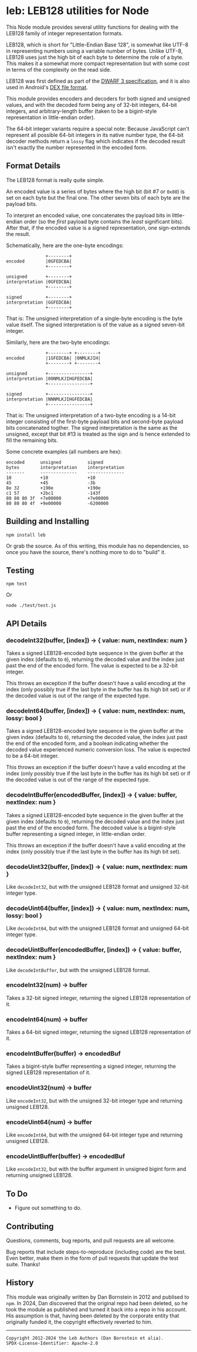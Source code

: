 leb: LEB128 utilities for Node
==============================

This Node module provides several utility functions for
dealing with the LEB128 family of integer representation formats.

LEB128, which is short for "Little-Endian Base 128", is somewhat like
UTF-8 in representing numbers using a variable number of bytes. Unlike
UTF-8, LEB128 uses just the high bit of each byte to determine the
role of a byte. This makes it a somewhat more compact representation
but with some cost in terms of the complexity on the read side.

LEB128 was first defined as part of the
[DWARF 3 specification](http://dwarfstd.org/Dwarf3Std.php), and it
is also used in Android's
[DEX file format](https://source.android.com/docs/core/runtime/dex-format).

This module provides encoders and decoders for both signed and
unsigned values, and with the decoded form being any of 32-bit
integers, 64-bit integers, and arbitrary-length buffer (taken to be a
bigint-style representation in little-endian order).

The 64-bit integer variants require a special note: Because JavaScript
can't represent all possible 64-bit integers in its native number
type, the 64-bit decoder methods return a `lossy` flag which indicates
if the decoded result isn't exactly the number represented in the
encoded form.


Format Details
--------------

The LEB128 format is really quite simple.

An encoded value is a series of bytes where the high bit (bit #7 or
`0x80`) is set on each byte but the final one. The other seven bits
of each byte are the payload bits.

To interpret an encoded value, one concatenates the payload bits
in little-endian order (so the *first* payload byte contains the
*least* significant bits). After that, if the encoded value is
a signed representation, one sign-extends the result.

Schematically, here are the one-byte encodings:

```
               +--------+
encoded        |0GFEDCBA|
               +--------+

unsigned       +--------+
interpretation |0GFEDCBA|
               +--------+

signed         +--------+
interpretation |GGFEDCBA|
               +--------+
```

That is: The unsigned interpretation of a single-byte encoding is the
byte value itself. The signed interpretation is of the value as a
signed seven-bit integer.

Similarly, here are the two-byte encodings:

```
               +--------+ +--------+
encoded        |1GFEDCBA| |0NMLKJIH|
               +--------+ +--------+

unsigned       +----------------+
interpretation |00NMLKJIHGFEDCBA|
               +----------------+

signed         +----------------+
interpretation |NNNMLKJIHGFEDCBA|
               +----------------+
```

That is: The unsigned interpretation of a two-byte encoding is
a 14-bit integer consisting of the first-byte payload bits and
second-byte payload bits concatenated togther. The signed
interpretation is the same as the unsigned, except that bit #13
is treated as the sign and is hence extended to fill the remaining
bits.

Some concrete examples (all numbers are hex):

```
encoded      unsigned          signed
bytes        interpretation    interpretation
-------      --------------    --------------
10           +10               +10
45           +45               -3b
8e 32        +190e             +190e
c1 57        +2bc1             -143f
80 80 80 3f  +7e00000          +7e00000
80 80 80 4f  +9e00000          -6200000
```


Building and Installing
-----------------------

```shell
npm install leb
```

Or grab the source. As of this writing, this module has no
dependencies, so once you have the source, there's nothing more to do
to "build" it.


Testing
-------

```shell
npm test
```

Or

```shell
node ./test/test.js
```


API Details
-----------


### decodeInt32(buffer, [index]) -> { value: num, nextIndex: num }

Takes a signed LEB128-encoded byte sequence in the given buffer at the
given index (defaults to `0`), returning the decoded value and the
index just past the end of the encoded form. The value is expected to
be a 32-bit integer.

This throws an exception if the buffer doesn't have a valid encoding
at the index (only possibly true if the last byte in the buffer has
its high bit set) or if the decoded value is out of the range of the
expected type.

### decodeInt64(buffer, [index]) -> { value: num, nextIndex: num, lossy: bool }

Takes a signed LEB128-encoded byte sequence in the given buffer at the
given index (defaults to `0`), returning the decoded value, the index
just past the end of the encoded form, and a boolean indicating
whether the decoded value experienced numeric conversion loss. The
value is expected to be a 64-bit integer.

This throws an exception if the buffer doesn't have a valid encoding
at the index (only possibly true if the last byte in the buffer has
its high bit set) or if the decoded value is out of the range of the
expected type.

### decodeIntBuffer(encodedBuffer, [index]) -> { value: buffer, nextIndex: num }

Takes a signed LEB128-encoded byte sequence in the given buffer at the
given index (defaults to `0`), returning the decoded value and the
index just past the end of the encoded form. The decoded value is a
bigint-style buffer representing a signed integer, in little-endian
order.

This throws an exception if the buffer doesn't have a valid encoding
at the index (only possibly true if the last byte in the buffer has
its high bit set).

### decodeUint32(buffer, [index]) -> { value: num, nextIndex: num }

Like `decodeInt32`, but with the unsigned LEB128 format and unsigned
32-bit integer type.

### decodeUint64(buffer, [index]) -> { value: num, nextIndex: num, lossy: bool }

Like `decodeInt64`, but with the unsigned LEB128 format and unsigned
64-bit integer type.

### decodeUintBuffer(encodedBuffer, [index]) -> { value: buffer, nextIndex: num }

Like `decodeIntBuffer`, but with the unsigned LEB128 format.

### encodeInt32(num) -> buffer

Takes a 32-bit signed integer, returning the signed LEB128 representation
of it.

### encodeInt64(num) -> buffer

Takes a 64-bit signed integer, returning the signed LEB128 representation
of it.

### encodeIntBuffer(buffer) -> encodedBuf

Takes a bigint-style buffer representing a signed integer, returning the
signed LEB128 representation of it.

### encodeUint32(num) -> buffer

Like `encodeInt32`, but with the unsigned 32-bit integer type and returning
unsigned LEB128.

### encodeUint64(num) -> buffer

Like `encodeInt64`, but with the unsigned 64-bit integer type and returning
unsigned LEB128.

### encodeUintBuffer(buffer) -> encodedBuf

Like `encodeInt32`, but with the buffer argument in unsigned bigint form
and returning unsigned LEB128.


To Do
-----

* Figure out something to do.


Contributing
------------

Questions, comments, bug reports, and pull requests are all welcome.

Bug reports that include steps-to-reproduce (including code) are the
best. Even better, make them in the form of pull requests that update
the test suite. Thanks!


History
-------

This module was originally written by Dan Bornstein in 2012 and publised to
`npm`. In 2024, Dan discovered that the original repo had been deleted, so he
took the module as published and turned it back into a repo in his account. His
assumption is that, having been deleted by the corporate entity that originally
funded it, the copyright effectively reverted to him.

- - - - - - - - - -
```
Copyright 2012-2024 the Leb Authors (Dan Bornstein et alia).
SPDX-License-Identifier: Apache-2.0
```
